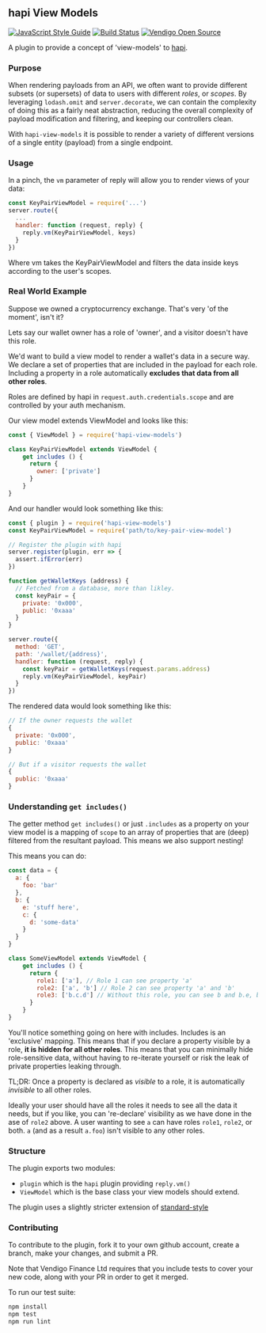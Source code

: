 ## hapi View Models

[![JavaScript Style Guide](https://img.shields.io/badge/code_style-standard-brightgreen.svg)](https://standardjs.com) 
[![Build Status](https://circleci.com/gh/vendigo-group/hapi-view-models.png)](https://circleci.com)
[![Vendigo Open Source](https://img.shields.io/badge/vendigo-oss-brightgreen.svg)](http://github.com/vendigo-group)

A plugin to provide a concept of 'view-models' to [hapi](https://hapijs.com).

### Purpose

When rendering payloads from an API, we often want to provide different subsets (or supersets) of data to users with different *roles*, or *scopes*. By leveraging `lodash.omit` and `server.decorate`, we can contain the complexity of doing this as a fairly neat abstraction, reducing the overall complexity of payload modification and filtering, and keeping our controllers clean.

With `hapi-view-models` it is possible to render a variety of different versions of a single entity (payload) from a single endpoint.

### Usage

In a pinch, the `vm` parameter of reply will allow you to render views of your data:

```javascript
const KeyPairViewModel = require('...')
server.route({
  ...
  handler: function (request, reply) {
    reply.vm(KeyPairViewModel, keys)
  }
})
```

Where vm takes the KeyPairViewModel and filters the data inside keys according to the user's scopes.

### Real World Example

Suppose we owned a cryptocurrency exchange. That's very 'of the moment', isn't it?

Lets say our wallet owner has a role of 'owner', and a visitor doesn't have this role.

We'd want to build a view model to render a wallet's data in a secure way. We declare a set of properties that are included in the payload for each role. Including a property in a role automatically **excludes that data from all other roles**.

Roles are defined by hapi in `request.auth.credentials.scope` and are controlled by your auth mechanism.

Our view model extends ViewModel and looks like this:

```javascript
const { ViewModel } = require('hapi-view-models')

class KeyPairViewModel extends ViewModel {
    get includes () {
      return {
        owner: ['private']
      }
    }
}
```

And our handler would look something like this:

```javascript
const { plugin } = require('hapi-view-models')
const KeyPairViewModel = require('path/to/key-pair-view-model')

// Register the plugin with hapi
server.register(plugin, err => {
  assert.ifError(err)
})

function getWalletKeys (address) {
  // Fetched from a database, more than likley.
  const keyPair = {
    private: '0x000',
    public: '0xaaa'
  }
}

server.route({
  method: 'GET',
  path: '/wallet/{address}',
  handler: function (request, reply) {
    const keyPair = getWalletKeys(request.params.address)
    reply.vm(KeyPairViewModel, keyPair)
  }
})
```

The rendered data would look something like this:

```javascript
// If the owner requests the wallet
{
  private: '0x000',
  public: '0xaaa'
}

// But if a visitor requests the wallet
{
  public: '0xaaa'
}
```

### Understanding `get includes()`

The getter method `get includes()` or just `.includes` as a property on your view model is a mapping of `scope` to an array of properties that are (deep) filtered from the resultant payload. This means we also support nesting!

This means you can do:

```javascript
const data = {
  a: { 
    foo: 'bar'
  },
  b: { 
    e: 'stuff here',
    c: {
      d: 'some-data'
    }
  }
}

class SomeViewModel extends ViewModel {
    get includes () {
      return {
        role1: ['a'], // Role 1 can see property 'a'
        role2: ['a', 'b'] // Role 2 can see property 'a' and 'b'
        role3: ['b.c.d'] // Without this role, you can see b and b.e, but the contents of b.c will be '{}' as 'b.c.d' is hidden.
      }
    }
}
```

You'll notice something going on here with includes. Includes is an 'exclusive' mapping. This means that if you declare a property visible by a role, **it is hidden for all other roles**. This means that you can minimally hide role-sensitive data, without having to re-iterate yourself or risk the leak of private properties leaking through.

TL;DR: Once a property is declared as *visible* to a role, it is automatically *invisible* to all other roles.

Ideally your user should have all the roles it needs to see all the data it needs, but if you like, you can 're-declare' visibility as we have done in the ase of `role2` above. A user wanting to see `a` can have roles `role1`, `role2`, or both. `a` (and as a result `a.foo`) isn't visible to any other roles.

### Structure

The plugin exports two modules:

  * `plugin` which is the `hapi` plugin providing `reply.vm()`
  * `ViewModel` which is the base class your view models should extend.

The plugin uses a slightly stricter extension of [standard-style](https://standardjs.com/)

### Contributing

To contribute to the plugin, fork it to your own github account, create a branch, make your changes, and submit a PR.

Note that Vendigo Finance Ltd requires that you include tests to cover your new code, along with your PR in order to get it merged.

To run our test suite:

```bash
npm install
npm test
npm run lint
```
